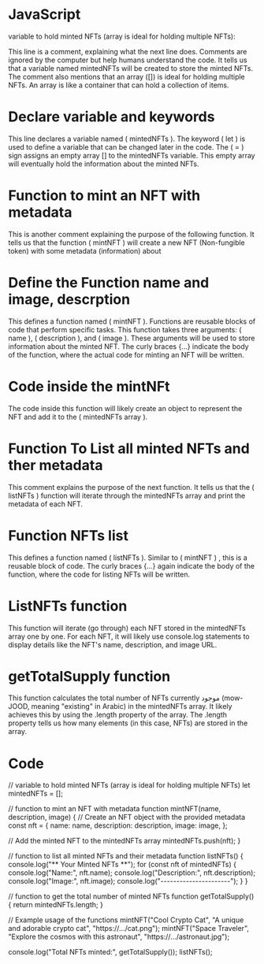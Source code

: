 # JavaScript

variable to hold minted NFTs (array is ideal for holding multiple NFTs):

This line is a comment, explaining what the next line does. Comments are ignored by the computer but help humans understand the code.
It tells us that a variable named mintedNFTs will be created to store the minted NFTs.
The comment also mentions that an array ([]) is ideal for holding multiple NFTs. An array is like a container that can hold a collection of items.

# Declare variable and keywords

This line declares a variable named ( mintedNFTs ).
The keyword ( let ) is used to define a variable that can be changed later in the code.
The ( = ) sign assigns an empty array [] to the mintedNFTs variable. This empty array will eventually hold the information about the minted NFTs.

# Function to mint an NFT with metadata
This is another comment explaining the purpose of the following function.
It tells us that the function  ( mintNFT ) will create a new NFT (Non-fungible token) with some metadata (information) about 

# Define the Function name and image, descrption

This defines a function named ( mintNFT ). Functions are reusable blocks of code that perform specific tasks.
This function takes three arguments: ( name ),  ( description ), and ( image ). These arguments will be used to store information about the minted NFT.
The curly braces {...} indicate the body of the function, where the actual code for minting an NFT will be written.

# Code inside the mintNFt
The code inside this function will likely create an object to represent the NFT and add it to the ( mintedNFTs array ).

# Function To List all minted NFTs and ther metadata

This comment explains the purpose of the next function.
It tells us that the  ( listNFTs ) function will iterate through the mintedNFTs array and print the metadata of each NFT.

# Function NFTs list 

This defines a function named  ( listNFTs ). Similar to ( mintNFT ) , this is a reusable block of code.
The curly braces {...} again indicate the body of the function, where the code for listing NFTs will be written.

# ListNFTs function

This function will iterate (go through) each NFT stored in the mintedNFTs array one by one.
For each NFT, it will likely use console.log statements to display details like the NFT's name, description, and image URL.

# getTotalSupply function

This function calculates the total number of NFTs currently موجود (mow-JOOD, meaning "existing" in Arabic) in the mintedNFTs array.
It likely achieves this by using the .length property of the array. The .length property tells us how many elements (in this case, NFTs) are stored in the array.

# Code
// variable to hold minted NFTs (array is ideal for holding multiple NFTs)
let mintedNFTs = [];

// function to mint an NFT with metadata
function mintNFT(name, description, image) {
  // Create an NFT object with the provided metadata
  const nft = {
    name: name,
    description: description,
    image: image,
  };

  // Add the minted NFT to the mintedNFTs array
  mintedNFTs.push(nft);
}

// function to list all minted NFTs and their metadata
function listNFTs() {
  console.log("** Your Minted NFTs **");
  for (const nft of mintedNFTs) {
    console.log("Name:", nft.name);
    console.log("Description:", nft.description);
    console.log("Image:", nft.image);
    console.log("----------------------");
  }
}

// function to get the total number of minted NFTs
function getTotalSupply() {
  return mintedNFTs.length;
}

// Example usage of the functions
mintNFT("Cool Crypto Cat", "A unique and adorable crypto cat", "https://.../cat.png");
mintNFT("Space Traveler", "Explore the cosmos with this astronaut", "https://.../astronaut.jpg");

console.log("Total NFTs minted:", getTotalSupply());
listNFTs();


